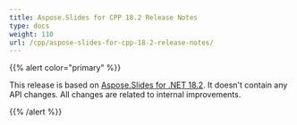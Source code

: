 ```yaml
---
title: Aspose.Slides for CPP 18.2 Release Notes
type: docs
weight: 110
url: /cpp/aspose-slides-for-cpp-18-2-release-notes/
---
```


{{% alert color="primary" %}} 

This release is based on [Aspose.Slides for .NET 18.2](https://docs.aspose.com/display/slidesnet/Aspose.Slides+for+.NET+18.2+Release+Notes). It doesn't contain any API changes. All changes are related to internal improvements.

{{% /alert %}}
